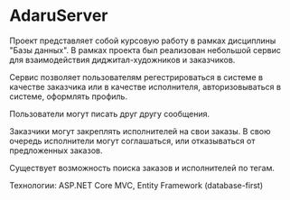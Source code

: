 # AdaruServer
Проект представляет собой курсовую работу в рамках дисциплины "Базы данных". В рамках проекта
был реализован небольшой сервис для взаимодействия диджитал-художников и заказчиков.

Сервис позволяет пользователям регестрироваться в системе в качестве заказчика или в качестве исполнителя,
авторизовываться в системе, оформлять профиль.

Пользователи могут писать друг другу сообщения.

Заказчики могут закреплять исполнителей на свои заказы. В свою очередь исполнители могут соглашаться, 
или отказываться от предложенных заказов.

Существует возможность поиска заказов и исполнителей по тегам.

Технологии:
ASP.NET Core MVC,
Entity Framework (database-first)
